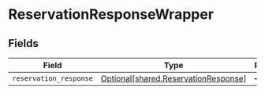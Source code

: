 # ReservationResponseWrapper


## Fields

| Field                                                                              | Type                                                                               | Required                                                                           | Description                                                                        |
| ---------------------------------------------------------------------------------- | ---------------------------------------------------------------------------------- | ---------------------------------------------------------------------------------- | ---------------------------------------------------------------------------------- |
| `reservation_response`                                                             | [Optional[shared.ReservationResponse]](../../models/shared/reservationresponse.md) | :heavy_minus_sign:                                                                 | N/A                                                                                |